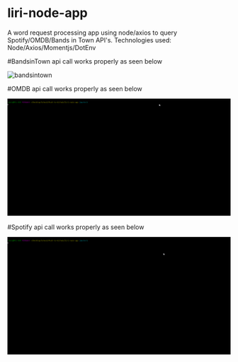 # liri-node-app
A word request processing app using node/axios to query Spotify/OMDB/Bands in Town API's. Technologies used: Node/Axios/Momentjs/DotEnv



#BandsinTown api call works properly as seen below

![bandsintown](https://imgur.com/Wcl6V6d)


#OMDB api call works properly as seen below

![omdb](/imagesAndVideo/movie-this.gif)

#Spotify api call works properly as seen below


![spotify](imagesAndVideo/spotify-this.gif)